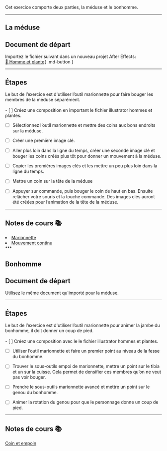 



 Cet exercice comporte deux parties, la méduse et le bonhomme.    
***  

## La méduse
## Document de départ

Importez le fichier suivant dans un nouveau projet After Effects:   
[📁 Homme et plante](https://cmontmorency365-my.sharepoint.com/:u:/g/personal/lora_boisvert_cmontmorency_qc_ca/ESz1fLdIdnpOmwPS67Hp6tYBaEf4S9LIdNb1Y2zBKnWtNA?e=EvDAtL){ .md-button }   <br>
***  


## Étapes
Le but de l’exercice est d'utiliser l’outil marionnette pour faire bouger les membres de la méduse séparément.     
<br>- [ ] Créez une composition en important le fichier illustrator hommes et plantes.
- [ ] Sélectionnez l’outil marionnette et mettre des coins aux bons endroits sur la méduse.
- [ ] Créer une première image clé.
- [ ] Aller plus loin dans la ligne du temps, créer une seconde image clé et bouger les coins créés plus tôt pour donner un mouvement à la méduse.
- [ ] Copier les premières images clés et les mettre un peu plus loin dans la ligne du temps.
- [ ] Mettre un coin sur la tête de la méduse
- [ ] Appuyer sur commande, puis bouger le coin de haut en bas. Ensuite relâcher votre souris et la touche commande. Des images clés auront été créées pour l’animation de la tête de la méduse.


***  


## Notes de cours 📚
<li><a href="https://cmontmorency365-my.sharepoint.com/:v:/g/personal/lora_boisvert_cmontmorency_qc_ca/EdHh1-BjulVAnc3OGmdLYx8BtQDp1qIwhPcnBf8AStgy-A?nav=eyJyZWZlcnJhbEluZm8iOnsicmVmZXJyYWxBcHAiOiJPbmVEcml2ZUZvckJ1c2luZXNzIiwicmVmZXJyYWxBcHBQbGF0Zm9ybSI6IldlYiIsInJlZmVycmFsTW9kZSI6InZpZXciLCJyZWZlcnJhbFZpZXciOiJNeUZpbGVzTGlua0NvcHkifX0&e=1YSRUW">Marionnette</a></li>
<li><a href="https://cmontmorency365-my.sharepoint.com/:v:/g/personal/lora_boisvert_cmontmorency_qc_ca/EfAPRPEfHkpKhmi0ww7FdtMBoWn_2jvRWR0qFUpTIo8XHw?nav=eyJyZWZlcnJhbEluZm8iOnsicmVmZXJyYWxBcHAiOiJPbmVEcml2ZUZvckJ1c2luZXNzIiwicmVmZXJyYWxBcHBQbGF0Zm9ybSI6IldlYiIsInJlZmVycmFsTW9kZSI6InZpZXciLCJyZWZlcnJhbFZpZXciOiJNeUZpbGVzTGlua0NvcHkifX0&e=jjElAB">Mouvement continu</a></li>***  

## Bonhomme
## Document de départ
Utilisez le même document qu'importé pour la méduse.   
***  


## Étapes
Le but de l’exercice est d'utiliser l’outil marionnette pour animer la jambe du bonhomme, il doit donner un coup de pied.     
<br>- [ ] Créez une composition avec le le fichier illustrator hommes et plantes.
- [ ] Utiliser l’outil marionnette et faire un premier point au niveau de la fesse du bonhomme.
- [ ] Trouver le sous-outils empoi de marionnette, mettre un point sur le tibia et un sur la cuisse. Cela permet de densifier ces membres qu’on ne veut pas voir bouger.
- [ ] Prendre le sous-outils marionnette avancé et mettre un point sur le genou du bonhomme.
- [ ] Animer la rotation du genou pour que le personnage donne un coup de pied.


***  


## Notes de cours 📚

<a href="https://cmontmorency365-my.sharepoint.com/:v:/g/personal/lora_boisvert_cmontmorency_qc_ca/EUp6qgsD8spAhLqwJC8LYwcBYV691OGH1KzaTHlhyI691A?nav=eyJyZWZlcnJhbEluZm8iOnsicmVmZXJyYWxBcHAiOiJPbmVEcml2ZUZvckJ1c2luZXNzIiwicmVmZXJyYWxBcHBQbGF0Zm9ybSI6IldlYiIsInJlZmVycmFsTW9kZSI6InZpZXciLCJyZWZlcnJhbFZpZXciOiJNeUZpbGVzTGlua0NvcHkifX0&e=pMkAD9">Coin et empoin</a>

